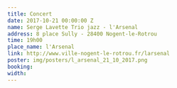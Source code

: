 ```yaml
---
title: Concert
date: 2017-10-21 00:00:00 Z
name: Serge Lavette Trio jazz - l'Arsenal
address: 8 place Sully - 28400 Nogent-le-Rotrou
time: 19h00
place_name: l'Arsenal
link: http://www.ville-nogent-le-rotrou.fr/larsenal
poster: img/posters/l_arsenal_21_10_2017.png
booking: 
width: 
---
```


